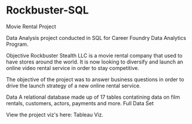 # Rockbuster-SQL
Movie Rental Project

Data Analysis project conducted in SQL for Career Foundry Data Analytics Program.

Objective
Rockbuster Stealth LLC is a movie rental company that used to have stores around the world. It is now looking to diversify and launch an online video rental service in order to stay competitive.

The objective of the project was to answer business questions in order to drive the launch strategy of a new online rental service.

Data
A relational database made up of 17 tables contatining data on film rentals, customers, actors, payments and more. Full Data Set

View the project viz's here: Tableau Viz.

